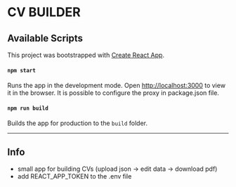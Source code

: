 # CV BUILDER

## Available Scripts

This project was bootstrapped with [Create React App](https://github.com/facebook/create-react-app).

#### `npm start`

Runs the app in the development mode.
Open [http://localhost:3000](http://localhost:3000) to view it in the browser.
It is possible to configure the proxy in package.json file.

#### `npm run build`

Builds the app for production to the `build` folder.

*****

## Info
- small app for building CVs (upload json → edit data → download pdf)
- add REACT_APP_TOKEN to the .env file